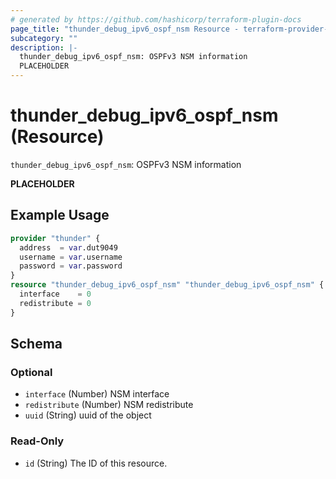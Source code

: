 ```yaml
---
# generated by https://github.com/hashicorp/terraform-plugin-docs
page_title: "thunder_debug_ipv6_ospf_nsm Resource - terraform-provider-thunder"
subcategory: ""
description: |-
  thunder_debug_ipv6_ospf_nsm: OSPFv3 NSM information
  PLACEHOLDER
---
```


# thunder_debug_ipv6_ospf_nsm (Resource)

`thunder_debug_ipv6_ospf_nsm`: OSPFv3 NSM information

__PLACEHOLDER__

## Example Usage

```terraform
provider "thunder" {
  address  = var.dut9049
  username = var.username
  password = var.password
}
resource "thunder_debug_ipv6_ospf_nsm" "thunder_debug_ipv6_ospf_nsm" {
  interface    = 0
  redistribute = 0
}
```

<!-- schema generated by tfplugindocs -->
## Schema

### Optional

- `interface` (Number) NSM interface
- `redistribute` (Number) NSM redistribute
- `uuid` (String) uuid of the object

### Read-Only

- `id` (String) The ID of this resource.


